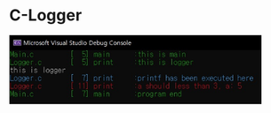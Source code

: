 # C-Logger

<img src="https://github.com/penguin418/C-Logger/blob/master/screenshot.jpg?raw=true" width="90%"></img>
